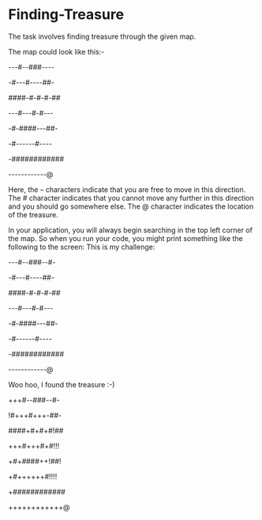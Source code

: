# Finding-Treasure
The task involves finding treasure through the given map.

The map could look like this:-

---#--###----

-#---#----##-

####-#-#-#-##

---#---#-#---

-#-####---##-

-#------#----

-############

------------@

Here, the – characters indicate that you are free to move in this direction. The # character indicates
that you cannot move any further in this direction and you should go somewhere else. The @
character indicates the location of the treasure.

In your application, you will always begin searching in the top left corner of the map. So when you
run your code, you might print something like the following to the screen:
This is my challenge:

---#--###--#-

-#---#----##-

####-#-#-#-##

---#---#-#---

-#-####---##-

-#------#----

-############

------------@

Woo hoo, I found the treasure :-)

+++#--###--#-

!#+++#+++-##-

####+#+#+#!##

+++#+++#+#!!!

+#+####++!##!

+#++++++#!!!!

+############

++++++++++++@
